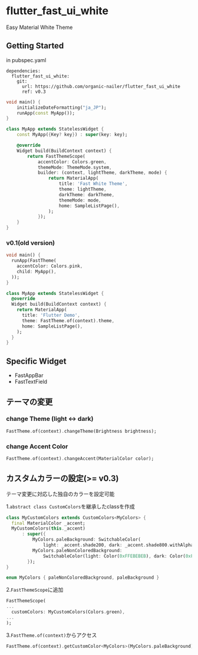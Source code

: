 # flutter_fast_ui_white

Easy Material White Theme

## Getting Started

in pubspec.yaml
```
dependencies:
  flutter_fast_ui_white:
    git:
      url: https://github.com/organic-nailer/flutter_fast_ui_white
      ref: v0.3
```

```dart
void main() {
	initializeDateFormatting("ja_JP");
	runApp(const MyApp());
}

class MyApp extends StatelessWidget {
	const MyApp({Key? key}) : super(key: key);

	@override
	Widget build(BuildContext context) {
		return FastThemeScope(
			accentColor: Colors.green,
			themeMode: ThemeMode.system,
			builder: (context, lightTheme, darkTheme, mode) {
				return MaterialApp(
					title: 'Fast White Theme',
					theme: lightTheme,
					darkTheme: darkTheme,
					themeMode: mode,
					home: SampleListPage(),
				);
			});
	}
}
```

### v0.1(old version)

```dart
void main() {
  runApp(FastTheme(
    accentColor: Colors.pink,
    child: MyApp(),
  ));
}

class MyApp extends StatelessWidget {
  @override
  Widget build(BuildContext context) {
    return MaterialApp(
      title: 'Flutter Demo',
      theme: FastTheme.of(context).theme,
      home: SampleListPage(),
    );
  }
}
```

## Specific Widget

- FastAppBar
- FastTextField

## テーマの変更

### change Theme (light <-> dark)

```dart
FastTheme.of(context).changeTheme(Brightness brightness);
```

### change Accent Color

```dart
FastTheme.of(context).changeAccent(MaterialColor color);
```

## カスタムカラーの設定(>= v0.3)

テーマ変更に対応した独自のカラーを設定可能

1.`abstract class CustomColors`を継承したclassを作成

```dart
class MyCustomColors extends CustomColors<MyColors> {
  final MaterialColor _accent;
  MyCustomColors(this._accent)
      : super({
          MyColors.paleBackground: SwitchableColor(
              light: _accent.shade200, dark: _accent.shade800.withAlpha(50)),
          MyColors.paleNonColoredBackground:
              SwitchableColor(light: Color(0xFFEBEBEB), dark: Color(0xFF1F1F1F))
        });
}

enum MyColors { paleNonColoredBackground, paleBackground }
```

2.`FastThemeScope`に追加

```dart
FastThemeScope(
...
  customColors: MyCustomColors(Colors.green),
...
);
```

3.`FastTheme.of(context)`からアクセス

```dart
FastTheme.of(context).getCustomColor<MyColors>(MyColors.paleBackground);
```
